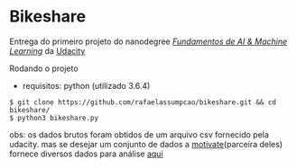 Bikeshare
======
Entrega do primeiro projeto do nanodegree [*Fundamentos de AI & Machine Learning*](https://br.udacity.com/course/fundamentos-machine-learning--nd109)  da [Udacity](https://br.udacity.com/)

Rodando o projeto
- requisitos: python (utilizado 3.6.4)

```
$ git clone https://github.com/rafaelassumpcao/bikeshare.git && cd bikeshare/
$ python3 bikeshare.py
```
obs: os dados brutos foram obtidos de um arquivo csv fornecido pela udacity. mas se desejar um conjunto de dados a [motivate](https://www.motivateco.com/)(parceira deles) fornece diversos dados para análise [aqui](https://www.motivateco.com/use-our-data/)





